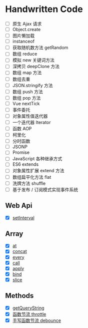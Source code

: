# Handwritten Code

- [ ] 原生 Ajax 请求
- [ ] Object.create
- [ ] 图片懒加载
- [ ] instanceof
- [ ] 获取随机数方法 getRandom
- [ ] 数组 reduce
- [ ] 模拟 new 关键词方法
- [ ] 深拷贝 deepClone 方法
- [ ] 数组 map 方法
- [ ] 数组去重
- [ ] JSON.stringify 方法
- [ ] 数组 push 方法
- [ ] 数组 pop 方法
- [ ] Vue nextTick
- [ ] 事件委托
- [ ] 对象属性值迭代器
- [ ] 一个迭代器 Iterator
- [ ] 函数 AOP
- [ ] 柯里化
- [ ] 分时函数
- [ ] JSONP
- [ ] Promise
- [ ] JavaScript 各种继承方式
- [ ] ES6 extends
- [ ] 对象属性扩展 extend 方法
- [ ] 数组扁平化方法 flat
- [ ] 洗牌方法 shuffle
- [ ] 基于发布 / 订阅模式实现事件系统

## Web Api

- [x] [setInterval](./web-api/setInterval.js)

## Array

- [x] [at](./array/at.js)
- [x] [concat](./array/concat.js)
- [x] [every](./array/every.js)
- [x] [call](./array/call.js)
- [x] [apply](./array/apply.js)
- [x] [bind](./array/bind.js)
- [x] [slice](./array/slice.js)

## Methods

- [x] [getQueryString](./methods/getQueryString.js)
- [x] [函数节流 throttle](./methods/throttle.js)
- [x] [手写函数节流 debounce](./methods/debounce.js)
